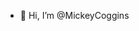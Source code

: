 - 👋 Hi, I’m @MickeyCoggins


<!---
MickeyCoggins/MickeyCoggins is a ✨ special ✨ repository because its `README.md` (this file) appears on your GitHub profile.
You can click the Preview link to take a look at your changes.
--->
